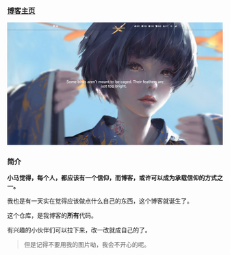 
### [博客主页](https://xiaoma.cool/)

![主页](https://github.com/xiaoma55/hexo_blog/blob/master/source/img/bg/for_git_readme.png)

### 简介

**小马觉得，每个人，都应该有一个信仰，而博客，或许可以成为承载信仰的方式之一。**

我也是有一天实在觉得应该做点什么自己的东西，这个博客就诞生了。

这个仓库，是我博客的**所有**代码。

有兴趣的小伙伴们可以拉下来，改一改就成自己的了。

> 但是记得不要用我的图片呦，我会不开心的呢。

